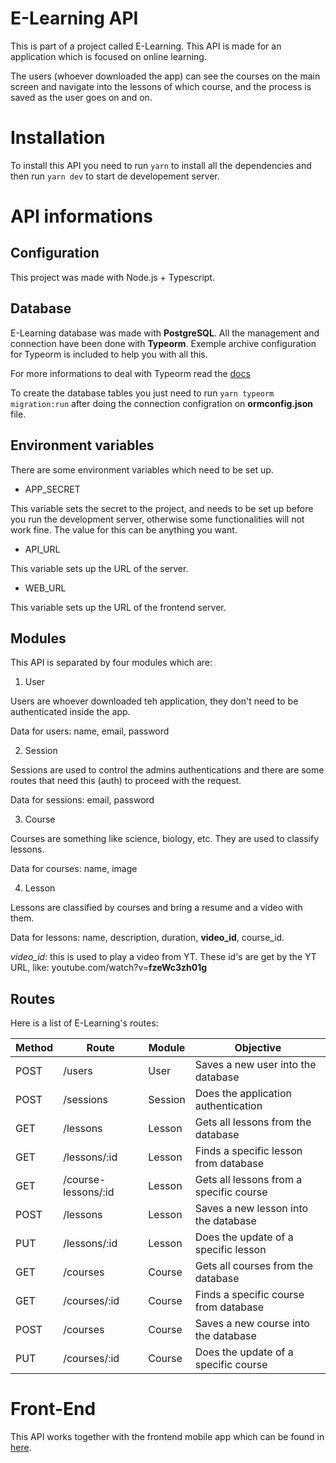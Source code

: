 # E-Learning API

This is part of a project called E-Learning. This API is made for an application
which is focused on online learning.

The users (whoever downloaded the app) can see the courses on the main screen
and navigate into the lessons of which course, and the process is saved as the
user goes on and on.

# Installation

To install this API you need to run `yarn` to install all the dependencies and
then run `yarn dev` to start de developement server.

# API informations

## Configuration

This project was made with Node.js + Typescript.

## Database

E-Learning database was made with **PostgreSQL**. All the management and
connection have been done with **Typeorm**. Exemple archive configuration for
Typeorm is included to help you with all this.

For more informations to deal with Typeorm read the [docs](https://typeorm.io/#/)

To create the database tables you just need to run `yarn typeorm migration:run`
after doing the connection configration on **ormconfig.json** file.

## Environment variables

There are some environment variables which need to be set up.

* APP_SECRET

This variable sets the secret to the project, and needs to be set up before you
run the development server, otherwise some functionalities will not work fine.
The value for this can be anything you want.

* API_URL

This variable sets up the URL of the server.

* WEB_URL

This variable sets up the URL of the frontend server.

## Modules

This API is separated by four modules which are:

1. User

Users are whoever downloaded teh application, they don't need to be
authenticated inside the app.

Data for users: name, email, password

2. Session

Sessions are used to control the admins authentications and there are
some routes that need this (auth) to proceed with the request.

Data for sessions: email, password

3. Course

Courses are something like science, biology, etc. They are used to classify
lessons.

Data for courses: name, image

4. Lesson

Lessons are classified by courses and bring a resume and a video with them.

Data for lessons: name, description, duration, **video_id**, course_id.

*video_id*: this is used to play a video from YT. These id's are get by the YT
URL, like: youtube.com/watch?v=**fzeWc3zh01g**

## Routes

Here is a list of E-Learning's routes:

| Method | Route | Module | Objective |
| ------ | ----- | ------ | --------- |
| POST | /users  | User | Saves a new user into the database |
| POST | /sessions | Session | Does the application authentication |
| GET  | /lessons | Lesson | Gets all lessons from the database |
| GET  | /lessons/:id | Lesson | Finds a specific lesson from database |
| GET  | /course-lessons/:id | Lesson | Gets all lessons from a specific course |
| POST | /lessons | Lesson | Saves a new lesson into the database |
| PUT  | /lessons/:id | Lesson | Does the update of a specific lesson |
| GET  | /courses | Course | Gets all courses from the database |
| GET  | /courses/:id | Course | Finds a specific course from database |
| POST | /courses | Course | Saves a new course into the database |
| PUT  | /courses/:id | Course | Does the update of a specific course |

# Front-End

This API works together with the frontend mobile app which can be found in [here](https://github.com/gui10l1/elearningapp).
